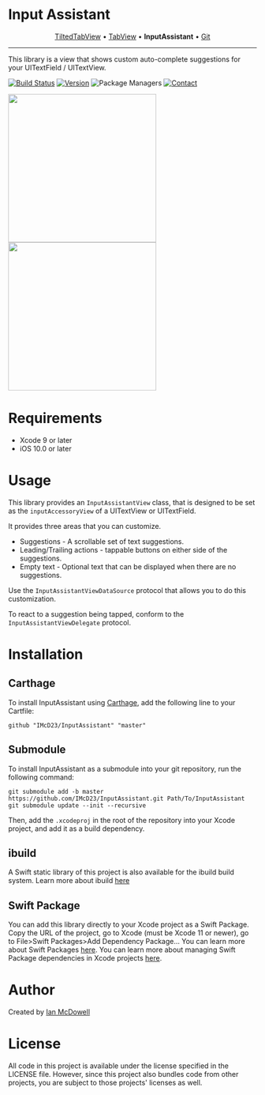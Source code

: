 # Input Assistant

<p align="center">
  <a href="https://github.com/IMcD23/TiltedTabView">TiltedTabView</a> &bull;
  <a href="https://github.com/IMcD23/TabView">TabView</a> &bull;
  <b>InputAssistant</b> &bull;
  <a href="https://github.com/IMcD23/Git">Git</a>
</p>

--------

This library is a view that shows custom auto-complete suggestions for your UITextField / UITextView.

[![Build Status](http://img.shields.io/travis/IMcD23/InputAssistant.svg)](https://travis-ci.org/IMcD23/InputAssistant)
[![Version](https://img.shields.io/github/release/IMcD23/InputAssistant.svg)](https://github.com/IMcD23/InputAssistant/releases/latest)
![Package Managers](https://img.shields.io/badge/supports-Carthage-orange.svg)
[![Contact](https://img.shields.io/badge/contact-%40ian__mcdowell-3a8fc1.svg)](https://twitter.com/ian_mcdowell)

<img src="Resources/Keyboard.png" height="300"> <img src="Resources/Keyboard_iPad.png" height="300"> 

# Requirements

* Xcode 9 or later
* iOS 10.0 or later

# Usage

This library provides an `InputAssistantView` class, that is designed to be set as the `inputAccessoryView` of a UITextView or UITextField.

It provides three areas that you can customize.
- Suggestions - A scrollable set of text suggestions.
- Leading/Trailing actions - tappable buttons on either side of the suggestions.
- Empty text - Optional text that can be displayed when there are no suggestions.

Use the `InputAssistantViewDataSource` protocol that allows you to do this customization.

To react to a suggestion being tapped, conform to the `InputAssistantViewDelegate` protocol.

# Installation

## Carthage
To install InputAssistant using [Carthage](https://github.com/Carthage/Carthage), add the following line to your Cartfile:

```
github "IMcD23/InputAssistant" "master"
```

## Submodule
To install InputAssistant as a submodule into your git repository, run the following command:

```
git submodule add -b master https://github.com/IMcD23/InputAssistant.git Path/To/InputAssistant
git submodule update --init --recursive
```

Then, add the `.xcodeproj` in the root of the repository into your Xcode project, and add it as a build dependency.

## ibuild
A Swift static library of this project is also available for the ibuild build system. Learn more about ibuild [here](https://github.com/IMcD23/ibuild)

## Swift Package
You can add this library directly to your Xcode project as a Swift Package. Copy the URL of the project, go to Xcode (must be Xcode 11 or newer), go to File>Swift Packages>Add Dependency Package...
You can learn more about Swift Packages [here](https://developer.apple.com/documentation/swift_packages/creating_a_swift_package_with_xcode). You can learn more about managing Swift Package dependencies in Xcode projects  [here](https://developer.apple.com/documentation/xcode/adding_package_dependencies_to_your_app).

# Author
Created by [Ian McDowell](https://ianmcdowell.net)

# License
All code in this project is available under the license specified in the LICENSE file. However, since this project also bundles code from other projects, you are subject to those projects' licenses as well.
